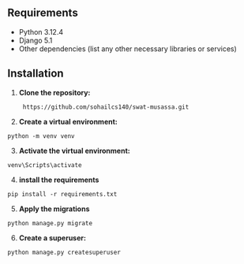 ## Requirements

- Python 3.12.4
- Django 5.1
- Other dependencies (list any other necessary libraries or services)

## Installation

1. **Clone the repository:**

   ```
    https://github.com/sohailcs140/swat-musassa.git
   
   ```

2. **Create a virtual environment:**

```
python -m venv venv
```


3. **Activate the virtual environment:**

```
venv\Scripts\activate
```


4. **install the requirements**

```
pip install -r requirements.txt
```

5. **Apply the migrations**

```
python manage.py migrate
```


6. **Create a superuser:**

```
python manage.py createsuperuser
```


